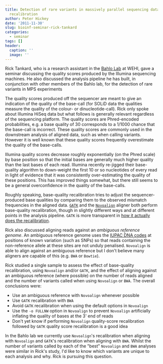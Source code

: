 ```yaml
---
title: Detection of rare variants in massively parallel sequencing data and base quality
  recalibration
author: Peter Hickey
date: '2011-11-30'
slug: bioinf-seminar-rick-tankard
categories:
  - seminar
tags: []
header:
  caption: ''
  image: ''
---
```


Rick Tankard, who is a research assistant in the 
[Bahlo Lab](http://www.wehi.edu.au/faculty_members/dr_melanie_bahlo) at WEHI, 
gave a seminar discussing the quality scores produced by the Illumina 
sequencing machines. He also discussed the analysis pipeline he has built, in 
conjunction with other members of the Bahlo lab, for the detection of rare 
variants in MPS experiments

The quality scores produced off the sequencer are meant to give an indication 
of the quality of the base-call (for SOLiD data the qualities measure the 
quality of the colour- or dinucleotide-call). Rick only spoke about Illumina 
HiSeq data but what follows is generally relevant regardless of the sequencing 
platform. The quality scores are Phred-encoded probabilities, e.g. a base 
quality of 30 corresponds to a 1/1000 chance that the base-call is incorrect. 
These quality scores are commonly used in the downstream analysis of aligned 
data, such as when calling variants. However it is well known that these 
quality scores frequently overestimate the quality of the base-calls.

Illumina quality scores decrease roughly exponentially (on the Phred scale) by 
base position so that the initial bases are generally much higher quality than 
the last bases of each read. Illumina recently re-jigged their base-quality 
algorithm to down-weight the first 10 or so nucleotides of every read in light 
of evidence that it was consistently over-estimating the quality of these 
positions. This has improved things somewhat, but there still seems to be a 
general overconfidence in the quality of the base-calls.

Roughly speaking, base-quality recalibration tries to adjust the 
sequencer-produced base qualities by comparing them to the observed mismatch 
frequencies in the aligned data. [`GATK`](http://www.broadinstitute.org/gsa/wiki/index.php/The_Genome_Analysis_Toolkit) 
and the [`Novoalign`](http://www.novocraft.com/main/page.php?s=novoalign) 
aligner both perform base-quality recalibration, though in slightly different 
ways and at different points in the analysis pipeline. `GATK` is more 
transparent in [how it actually does the recalibration](http://www.ncbi.nlm.nih.gov/pubmed?term=A%20framework%20for%20variation%20discovery%20and%20genotyping%20using%20next-generation%20DNA%20sequencing%20data.).

Rick also discussed aligning reads against an _ambiguous reference genome_. An 
ambiguous reference genome uses the [IUPAC DNA codes](http://www.bioinformatics.org/sms2/iupac.html) 
at positions of known variation (such as SNPs) so that reads containing the 
non-reference allele at these sites are not unduly penalised. `Novoalign` is 
able to align against an ambiguous reference but I don't believe many aligners 
are capable of this (e.g. `BWA` or `Bowtie`).

Rick studied a single sample to assess the effect of base-quality 
recalibration, using `Novoalign` and/or `GATK`, and the effect of aligning 
against an ambiguous reference (where possible) on the number of reads aligned 
and the number of variants called when using `Novoalign` or `BWA`. The overall 
conclusions were:

- Use an ambiguous reference with `Novoalign` whenever possible
- Use `GATK` recalibration with `BWA`
- Avoid `GATK` recalibration when using the default options in `Novoalign`
- Use the `-o FULLNW` option in `Novoalign` to prevent `Novoalign` artificially inflating the quality of bases at the 3' end of reads
- Don't yet know if performing `Novoalign` quality-score recalibration followed by `GATK` quality score recalibration is a good idea

In the Bahlo lab we currently use `Novoalign`'s recalibration when aligning 
with `Novoalign` and `GATK`'s recalibration when aligning with `BWA`. Whilst 
the number of variants called by each of the "best" `Novoalign` and `BWA` 
analyses were similar in Rick's study, I'd like to know which variants are 
unique to each analysis and why. Rick is pursuing this question.
